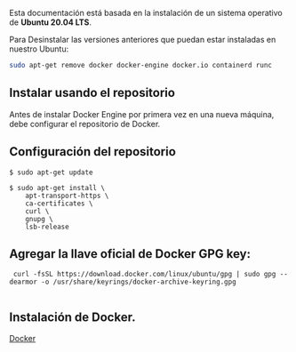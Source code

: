 
Esta documentación está basada en la instalación de un sistema operativo de **Ubuntu 20.04 LTS**.

Para Desinstalar las versiones anteriores que puedan estar instaladas en nuestro Ubuntu:

```bash
sudo apt-get remove docker docker-engine docker.io containerd runc
```

## Instalar usando el repositorio
Antes de instalar Docker Engine por primera vez en una nueva máquina, debe configurar el repositorio de Docker.

## Configuración del repositorio

```docker
$ sudo apt-get update

$ sudo apt-get install \
    apt-transport-https \
    ca-certificates \
    curl \
    gnupg \
    lsb-release

```

## Agregar la llave oficial de Docker GPG key:
```
 curl -fsSL https://download.docker.com/linux/ubuntu/gpg | sudo gpg --dearmor -o /usr/share/keyrings/docker-archive-keyring.gpg


```

## Instalación de Docker. 
[Docker](https://docs.docker.com/get-docker/)